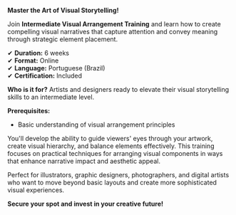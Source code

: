 **Master the Art of Visual Storytelling!**

Join **Intermediate Visual Arrangement Training** and learn how to create compelling visual narratives that capture attention and convey meaning through strategic element placement.

✔ **Duration:** 6 weeks  
✔ **Format:** Online  
✔ **Language:** Portuguese (Brazil)  
✔ **Certification:** Included

**Who is it for?** Artists and designers ready to elevate their visual storytelling skills to an intermediate level.

**Prerequisites:**
- Basic understanding of visual arrangement principles

You'll develop the ability to guide viewers' eyes through your artwork, create visual hierarchy, and balance elements effectively. This training focuses on practical techniques for arranging visual components in ways that enhance narrative impact and aesthetic appeal.

Perfect for illustrators, graphic designers, photographers, and digital artists who want to move beyond basic layouts and create more sophisticated visual experiences.

**Secure your spot and invest in your creative future!**